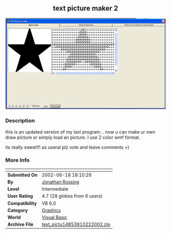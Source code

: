 ﻿<div align="center">

## text picture maker 2

<img src="PIC200210221018127519.jpg">
</div>

### Description

this is an updated version of my last program... now u can make ur own draw picture or simply load an picture. I use 2 color wmf format.

its really sweet!!! as useral plz vote and leave comments =)
 
### More Info
 


<span>             |<span>
---                |---
**Submitted On**   |2002-06-18 18:10:26
**By**             |[Jonathan Rossing](https://github.com/Planet-Source-Code/PSCIndex/blob/master/ByAuthor/jonathan-rossing.md)
**Level**          |Intermediate
**User Rating**    |4.7 (28 globes from 6 users)
**Compatibility**  |VB 6\.0
**Category**       |[Graphics](https://github.com/Planet-Source-Code/PSCIndex/blob/master/ByCategory/graphics__1-46.md)
**World**          |[Visual Basic](https://github.com/Planet-Source-Code/PSCIndex/blob/master/ByWorld/visual-basic.md)
**Archive File**   |[text\_pictu14853910222002\.zip](https://github.com/Planet-Source-Code/jonathan-rossing-text-picture-maker-2__1-40054/archive/master.zip)








